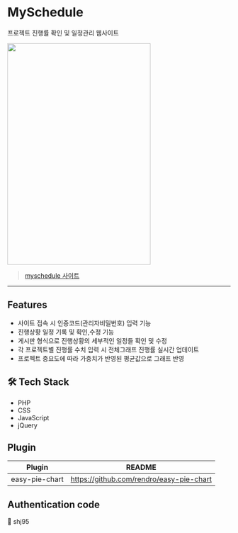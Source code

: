 # MySchedule
프로젝트 진행률 확인 및 일정관리 웹사이트

<img src="https://user-images.githubusercontent.com/77706805/112795411-6b591000-90a3-11eb-8e7d-e5beefa34a37.gif" width="80%" height="500">

> [myschedule 사이트](http://shj6837.dothome.co.kr/myschedule)
----

## Features
- 사이트 접속 시 인증코드(관리자비밀번호) 입력 기능
- 진행상황 일정 기록 및 확인,수정 기능
- 게시판 형식으로 진행상황의 세부적인 일정들 확인 및 수정
- 각 프로젝트별 진행률 수치 입력 시 전체그래프 진행률 실시간 업데이트
- 프로젝트 중요도에 따라 가중치가 반영된 평균값으로 그래프 반영

## 🛠 Tech Stack
- PHP
- CSS
- JavaScript
- jQuery

## Plugin
| Plugin | README |
| ------ | ------ |
| easy-pie-chart | https://github.com/rendro/easy-pie-chart |

## Authentication code
:closed_lock_with_key: shj95
